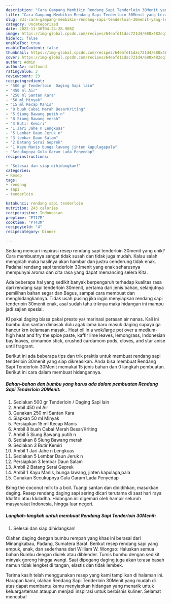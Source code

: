 ```yaml
---
description: "Cara Gampang Membikin Rendang Sapi Tenderloin 30Menit yang Lezat Sekali"
title: "Cara Gampang Membikin Rendang Sapi Tenderloin 30Menit yang Lezat Sekali"
slug: 831-cara-gampang-membikin-rendang-sapi-tenderloin-30menit-yang-lezat-sekali
category: Uncategorized
date: 2022-11-30T04:24:28.908Z
image: https://img-global.cpcdn.com/recipes/64eafd11dac721d4/680x482cq70/rendang-sapi-tenderloin-30menit-foto-resep-utama.jpg
hideToc: false
enableToc: true
enableTocContent: false
thumbnail: https://img-global.cpcdn.com/recipes/64eafd11dac721d4/680x482cq70/rendang-sapi-tenderloin-30menit-foto-resep-utama.jpg
cover: https://img-global.cpcdn.com/recipes/64eafd11dac721d4/680x482cq70/rendang-sapi-tenderloin-30menit-foto-resep-utama.jpg
author: Admin
authorAv: notfound
ratingvalue: 3
reviewcount: 23
recipeingredient:
- "500 gr Tenderloin  Daging Sapi lain"
- "450 ml Air"
- "250 ml Santan Kara"
- "50 ml Minyak"
- "15 ml Kecap Manis"
- "8 buah Cabai Merah BesarKriting"
- "5 Siung Bawang putih n"
- "8 Siung Bawang merah"
- "3 Butir Kemiri"
- "1 Jari Jahe n Lengkuas"
- "5 Lembar Daun Jeruk n"
- "3 lembar Daun Salam"
- "2 Batang Serai Geprek"
- "1 Kayu Manis bunga lawang jinten kapulagapala"
- "Secukupnya Gula Garam Lada Penyedap"
recipeinstructions:

- "Selesai dan siap dihidangkan!"
categories:
- Resep
tags:
- rendang
- sapi
- tenderloin

katakunci: rendang sapi tenderloin 
nutrition: 243 calories
recipecuisine: Indonesian
preptime: "PT17M"
cooktime: "PT43M"
recipeyield: "4"
recipecategory: Dinner

---
```





Sedang mencari inspirasi resep rendang sapi tenderloin 30menit yang unik? Cara membuatnya sangat tidak susah dan tidak juga mudah. Kalau salah mengolah maka hasilnya akan hambar dan justru cenderung tidak enak. Padahal rendang sapi tenderloin 30menit yang enak seharusnya mempunyai aroma dan cita rasa yang dapat memancing selera Kita.





Ada beberapa hal yang sedikit banyak berpengaruh terhadap kualitas rasa dari rendang sapi tenderloin 30menit, pertama dari jenis bahan, selanjutnya pemilihan bahan segar dan Bagus, sampai cara membuat dan menghidangkannya. Tidak usah pusing jika ingin menyiapkan rendang sapi tenderloin 30menit enak,      asal sudah tahu triknya maka hidangan ini mampu jadi sajian spesial.














Kl pakai daging biasa pakai presto ya/ marinasi perasan air nanas. Kali ini bumbu dan santan dimasak dulu agak lama baru masuk daging supaya ga hancur krn kelamaan masak.. Heat oil in a wok/large pot over a medium-high heat and fry the spice paste, kaffir lime leaves, lemongrass, Indonesian bay leaves, cinnamon stick, crushed cardamom pods, cloves, and star anise until fragrant.






Berikut ini ada beberapa tips dan trik praktis untuk membuat rendang sapi tenderloin 30menit yang siap dikreasikan. Anda bisa membuat Rendang Sapi Tenderloin 30Menit memakai 15 jenis bahan dan 0 langkah pembuatan. Berikut ini cara dalam membuat hidangannya.

<!--inarticleads1-->

##### Bahan-bahan dan bumbu yang harus ada dalam pembuatan Rendang Sapi Tenderloin 30Menit:

1. Sediakan 500 gr Tenderloin / Daging Sapi lain
1. Ambil 450 ml Air
1. Gunakan 250 ml Santan Kara
1. Siapkan 50 ml Minyak
1. Persiapkan 15 ml Kecap Manis
1. Ambil 8 buah Cabai Merah Besar/Kriting
1. Ambil 5 Siung Bawang putih n
1. Sediakan 8 Siung Bawang merah
1. Sediakan 3 Butir Kemiri
1. Ambil 1 Jari Jahe n Lengkuas
1. Sediakan 5 Lembar Daun Jeruk n
1. Persiapkan 3 lembar Daun Salam
1. Ambil 2 Batang Serai Geprek
1. Ambil 1 Kayu Manis, bunga lawang, jinten kapulaga,pala
1. Gunakan Secukupnya Gula Garam Lada Penyedap


Bring the coconut milk to a boil. Tuangi santan dan dididihkan, masukkan daging. Resep rendang daging sapi sering dicari terutama di saat hari raya Idulfitri atau Iduladha. Hidangan ini digemari oleh hampir seluruh masyarakat Indonesia, hingga luar negeri. 

<!--inarticleads2-->

##### Langkah-langkah untuk membuat Rendang Sapi Tenderloin 30Menit:


1. Selesai dan siap dihidangkan!

Olahan daging dengan bumbu rempah yang khas ini berasal dari Minangkabau, Padang, Sumatera Barat. Berikut resep rendang sapi yang empuk, enak, dan sederhana dari William W. Wongso: Haluskan semua bahan Bumbu dengan diulek atau diblender. Tumis bumbu dengan sedikit minyak goreng hingga wangi. Saat dipegang daging juga akan terasa basah namun tidak lengket di tangan, elastis dan tidak lembek. 

Terima kasih telah menggunakan resep yang kami tampilkan di halaman ini. Harapan kami, olahan Rendang Sapi Tenderloin 30Menit yang mudah di atas dapat membantu kamu menyiapkan hidangan yang menarik untuk keluarga/teman ataupun menjadi inspirasi untuk berbisnis kuliner. Selamat mencoba!
